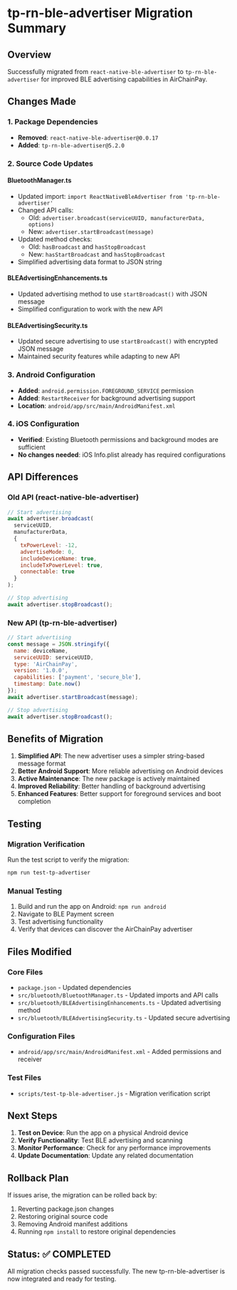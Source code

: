 # tp-rn-ble-advertiser Migration Summary

## Overview
Successfully migrated from `react-native-ble-advertiser` to `tp-rn-ble-advertiser` for improved BLE advertising capabilities in AirChainPay.

## Changes Made

### 1. Package Dependencies
- **Removed**: `react-native-ble-advertiser@0.0.17`
- **Added**: `tp-rn-ble-advertiser@5.2.0`

### 2. Source Code Updates

#### BluetoothManager.ts
- Updated import: `import ReactNativeBleAdvertiser from 'tp-rn-ble-advertiser'`
- Changed API calls:
  - Old: `advertiser.broadcast(serviceUUID, manufacturerData, options)`
  - New: `advertiser.startBroadcast(message)`
- Updated method checks:
  - Old: `hasBroadcast` and `hasStopBroadcast`
  - New: `hasStartBroadcast` and `hasStopBroadcast`
- Simplified advertising data format to JSON string

#### BLEAdvertisingEnhancements.ts
- Updated advertising method to use `startBroadcast()` with JSON message
- Simplified configuration to work with the new API

#### BLEAdvertisingSecurity.ts
- Updated secure advertising to use `startBroadcast()` with encrypted JSON message
- Maintained security features while adapting to new API

### 3. Android Configuration
- **Added**: `android.permission.FOREGROUND_SERVICE` permission
- **Added**: `RestartReceiver` for background advertising support
- **Location**: `android/app/src/main/AndroidManifest.xml`

### 4. iOS Configuration
- **Verified**: Existing Bluetooth permissions and background modes are sufficient
- **No changes needed**: iOS Info.plist already has required configurations

## API Differences

### Old API (react-native-ble-advertiser)
```javascript
// Start advertising
await advertiser.broadcast(
  serviceUUID,
  manufacturerData,
  {
    txPowerLevel: -12,
    advertiseMode: 0,
    includeDeviceName: true,
    includeTxPowerLevel: true,
    connectable: true
  }
);

// Stop advertising
await advertiser.stopBroadcast();
```

### New API (tp-rn-ble-advertiser)
```javascript
// Start advertising
const message = JSON.stringify({
  name: deviceName,
  serviceUUID: serviceUUID,
  type: 'AirChainPay',
  version: '1.0.0',
  capabilities: ['payment', 'secure_ble'],
  timestamp: Date.now()
});
await advertiser.startBroadcast(message);

// Stop advertising
await advertiser.stopBroadcast();
```

## Benefits of Migration

1. **Simplified API**: The new advertiser uses a simpler string-based message format
2. **Better Android Support**: More reliable advertising on Android devices
3. **Active Maintenance**: The new package is actively maintained
4. **Improved Reliability**: Better handling of background advertising
5. **Enhanced Features**: Better support for foreground services and boot completion

## Testing

### Migration Verification
Run the test script to verify the migration:
```bash
npm run test-tp-advertiser
```

### Manual Testing
1. Build and run the app on Android: `npm run android`
2. Navigate to BLE Payment screen
3. Test advertising functionality
4. Verify that devices can discover the AirChainPay advertiser

## Files Modified

### Core Files
- `package.json` - Updated dependencies
- `src/bluetooth/BluetoothManager.ts` - Updated imports and API calls
- `src/bluetooth/BLEAdvertisingEnhancements.ts` - Updated advertising method
- `src/bluetooth/BLEAdvertisingSecurity.ts` - Updated secure advertising

### Configuration Files
- `android/app/src/main/AndroidManifest.xml` - Added permissions and receiver

### Test Files
- `scripts/test-tp-ble-advertiser.js` - Migration verification script

## Next Steps

1. **Test on Device**: Run the app on a physical Android device
2. **Verify Functionality**: Test BLE advertising and scanning
3. **Monitor Performance**: Check for any performance improvements
4. **Update Documentation**: Update any related documentation

## Rollback Plan

If issues arise, the migration can be rolled back by:
1. Reverting package.json changes
2. Restoring original source code
3. Removing Android manifest additions
4. Running `npm install` to restore original dependencies

## Status: ✅ COMPLETED

All migration checks passed successfully. The new tp-rn-ble-advertiser is now integrated and ready for testing. 